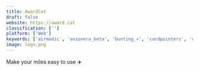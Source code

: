 ```yaml
---
title: AwardCat
draft: false 
website: https://award.cat
classification: ['']
platform: ['Web']
keywords: ['airmadic', 'avionero_beta', 'bunting_✈️', 'cardpointers', 'cluey_travel', 'flair_flights', 'flightcar', 'flightlist', 'google_flights', 'jetradar', 'mitty', 'nomad_flights', 'on_air_parking', 'skiplagged', 'skyhi', 'skypicker', 'skyscanner', 'tomo_cheap_flights', 'tripstreak', 'tripnary', 'weekendflights']
image: logo.png
---
```

Make your miles easy to use ✈️